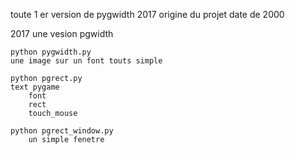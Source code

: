 toute 1 er version de pygwidth 2017
origine du projet date de 2000

2017 une vesion pgwidth 

	python pygwidth.py
	une image sur un font touts simple
	
	python pgrect.py
	text pygame
		font
		rect
		touch_mouse

	python pgrect_window.py
		un simple fenetre


	
	